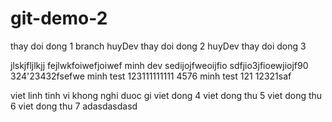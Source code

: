 # git-demo-2
thay doi dong 1 branch huyDev
thay doi dong 2 huyDev
thay doi dong 3 

jlskjfljlkjj
fejlwkfoiwefjoiwef
minh dev
sedijojfweoijfio 
sdfjio3jfioewjiojf90
324'23432fsefwe
minh test
123111111111
4576
minh test 121
12321saf

viet linh tinh vi khong nghi duoc gi
viet dong 4
viet dong thu 5
viet dong thu 6
viet dong thu 7
adasdasdasd
